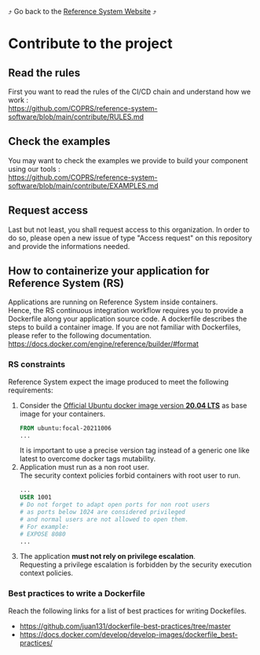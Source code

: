 :arrow_heading_up: Go back to the [Reference System Website](https://referencesystem.copernicus.eu/) :arrow_heading_up:

# Contribute to the project

## Read the rules
First you want to read the rules of the CI/CD chain and understand how we work :  
https://github.com/COPRS/reference-system-software/blob/main/contribute/RULES.md

## Check the examples
You may want to check the examples we provide to build your component using our tools :  
https://github.com/COPRS/reference-system-software/blob/main/contribute/EXAMPLES.md

## Request access
Last but not least, you shall request access to this organization.
In order to do so, please open a new issue of type "Access request" on this repository and provide the informations needed.

## How to containerize your application for Reference System (RS)
Applications are running on Reference System inside containers.  
Hence, the RS continuous integration workflow requires you to provide a Dockerfile along your application source code.
A dockerfile describes the steps to build a container image.
If you are not familiar with Dockerfiles, please refer to the following documentation.  
https://docs.docker.com/engine/reference/builder/#format
### RS constraints
Reference System expect the image produced to meet the following requirements:
1. Consider the [Official Ubuntu docker image version **20.04 LTS**](https://hub.docker.com/_/ubuntu) as base image for your containers.  
    ```Dockerfile
    FROM ubuntu:focal-20211006
    ...
    ```
    It is important to use a precise version tag instead of a generic one like latest to overcome docker tags mutability.
2. Application must run as a non root user.  
    The security context policies forbid containers with root user to run.
    ```Dockerfile
    ...
    USER 1001
    # Do not forget to adapt open ports for non root users
    # as ports below 1024 are considered privileged
    # and normal users are not allowed to open them.
    # For example:
    # EXPOSE 8080
    ...
    ```
3. The application **must not rely on privilege escalation**.  
    Requesting a privilege escalation is forbidden by the security execution context policies.
### Best practices to write a Dockerfile
Reach the following links for a list of best practices for writing Dockefiles.
- https://github.com/juan131/dockerfile-best-practices/tree/master
- https://docs.docker.com/develop/develop-images/dockerfile_best-practices/

